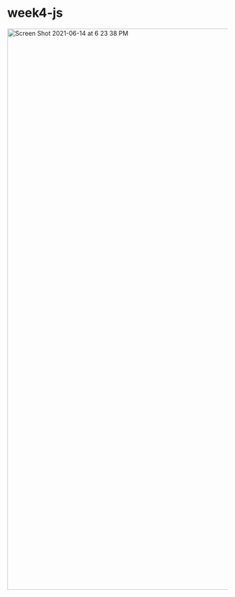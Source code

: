 # week4-js

<img width="1280" alt="Screen Shot 2021-06-14 at 6 23 38 PM" src="https://user-images.githubusercontent.com/41278353/121967344-2eb1c200-cd3e-11eb-874d-fa9774d83789.png">
